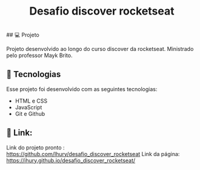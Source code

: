 <h1 align="center"> Desafio discover rocketseat </h1>
<br>
## 💻 Projeto

Projeto desenvolvido ao longo do curso discover da rocketseat. Ministrado pelo professor Mayk Brito.

## 🚀 Tecnologias

Esse projeto foi desenvolvido com as seguintes tecnologias:

- HTML e CSS
- JavaScript
- Git e Github

## &#x1F517; Link:
Link do projeto pronto : https://github.com/Ihury/desafio_discover_rocketseat
Link da página: https://ihury.github.io/desafio_discover_rocketseat/

